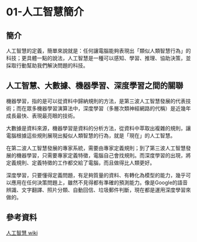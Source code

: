 # 01-人工智慧簡介
## 簡介
人工智慧的定義，簡單來說就是：任何讓電腦能夠表現出「類似人類智慧行為」的科技；更具體一點的說法，人工智慧是一種可以感知、學習、推理、協助決策，並採取行動幫助我們解決問題的科技。


## 人工智慧、大數據、機器學習、深度學習之間的關聯
機器學習，指的是可以從資料中歸納規則的方法，是第三波人工智慧發展的代表技術；而在眾多機器學習演算法中，深度學習（多層次類神經網路的代稱）是近幾年成長最快、表現最亮眼的技術。

大數據是資料來源，機器學習是資料的分析方法，從資料中萃取出複雜的規則，讓電腦根據這些規則展現出擬似人類智慧的行為，就是「現在」的人工智慧。

在第二波人工智慧發展的專家系統，需要由專家定義規則；到了第三波人工智慧發展的機器學習，只需要專家定義特徵，電腦自己會找規則。而深度學習的出現，將定義規則、定義特徵的工作都交給了電腦，而且做得比人類更好。

深度學習，只要懂得定義問題，有足夠質量的資料、有轉化為模型的能力，幾乎可以應用在任何決策問題上，雖然不見得都有準確的預測能力。像是Google的語音辨識、文字翻譯、照片分類、自動回信、垃圾郵件判斷，現在都是運用深度學習來做的。


## 參考資料
[人工智慧 wiki](https://futurecity.cw.com.tw/article/743)
